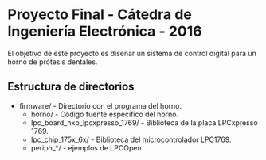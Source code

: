 # Proyecto Final - Cátedra de Ingeniería Electrónica - 2016

El objetivo de este proyecto es diseñar un sistema de control digital para un horno de prótesis dentales. 

## Estructura de directorios

* firmware/ - Directorio con el programa del horno.
  * horno/ - Código fuente específico del horno.
  * lpc_board_nxp_lpcxpresso_1769/ - Biblioteca de la placa LPCxpresso 1769.
  * lpc_chip_175x_6x/ - Biblioteca del microcontrolador LPC1769.
  * periph_*/ - ejemplos de LPCOpen
